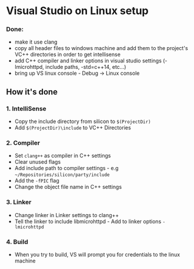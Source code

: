 # Visual Studio on Linux setup

### Done:
* make it use clang
* copy all header files to windows machine and add them to the project's VC++ directories in order to get intellisense
* add C++ compiler and linker options in visual studio settings (-lmicrohttpd, include paths, -std=c++14, etc...)
* bring up VS linux console - Debug -> Linux console

## How it's done
### 1. IntelliSense
* Copy the include directory from silicon to ```$(ProjectDir)```
* Add ```$(ProjectDir)\include``` to VC++ Directories

### 2. Compiler
* Set ```clang++``` as compiler in C++ settings
* Clear unused flags
* Add include path to compiler settings - e.g ```~/Repositories/silicon/party/include```
* Add the ```-fPIC``` flag
* Change the object file name in C++ settings

### 3. Linker
* Change linker in Linker settings to clang++
* Tell the linker to include libmicrohttpd - Add to linker options ```-lmicrohttpd```

### 4. Build
* When you try to build, VS will prompt you for credentials to the linux machine
